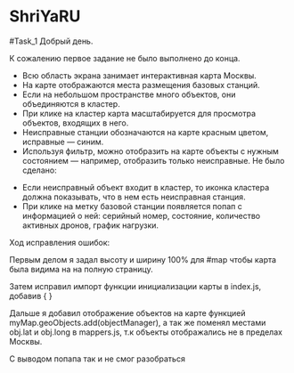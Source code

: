 # ShriYaRU

#Task_1
Добрый день.

К сожалению первое задание не было выполнено до конца.

+ Всю область экрана занимает интерактивная карта Москвы.
+ На карте отображаются места размещения базовых станций.
+ Если на небольшом пространстве много объектов, они объединяются в кластер. 
+ При клике на кластер карта масштабируется для просмотра объектов, входящих в него.
+ Неисправные станции обозначаются на карте красным цветом, исправные — синим.
+ Используя фильтр, можно отобразить на карте объекты с нужным состоянием — например, отобразить только неисправные. 
Не было сделано:
- Если неисправный объект входит в кластер, то иконка кластера должна показывать, что в нем есть неисправная станция.
- При клике на метку базовой станции появляется попап с информацией о ней: серийный номер, состояние, количество активных дронов, график нагрузки.

Ход исправления ошибок:

Первым делом я задал высоту и ширину 100% для #map чтобы карта была видима на на полную страницу.

Затем исправил импорт функции инициализации карты в index.js, добавив { }

Дальше я добавил отображение объектов на карте функцией myMap.geoObjects.add(objectManager), 
а так же поменял местами obj.lat и obj.long в mappers.js, т.к объекты отображались не в пределах Москвы.

С выводом попапа так и не смог разобраться
